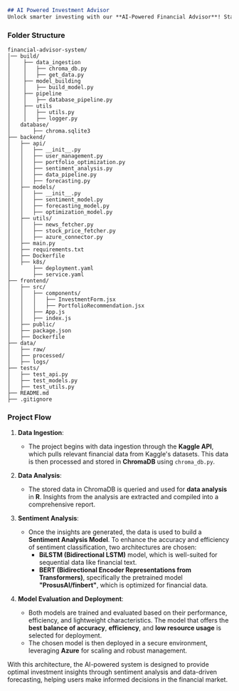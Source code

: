 ```markdown
## AI Powered Investment Advisor
Unlock smarter investing with our **AI-Powered Financial Advisor**! Stay ahead of the market with real-time news analysis, stock updates, and expert recommendations tailored to your goals. From **forecasting future trends** to optimizing your portfolio across stocks, mutual funds, gold, and more, our cutting-edge system delivers the best strategies for your unique needs. Powered by **advanced AI and attention models**, it simplifies complex decisions while maximizing returns. With an intuitive interface and secure deployment on **Azure**, investing has never been this easy or efficient. Start today and take control of your financial future—your perfect portfolio is just a click away!
```
### Folder Structure
```
financial-advisor-system/
│── build/
│    ├── data_ingestion
│    │   ├── chroma_db.py
│    │   ├── get_data.py
│    ├── model_building
│    │   ├── build_model.py
│    ├── pipeline
│    │   ├── database_pipeline.py
│    ├── utils
│    │   ├── utils.py
│    │   ├── logger.py
│   database/
│       ├── chroma.sqlite3
├── backend/
│   ├── api/
│   │   ├── __init__.py
│   │   ├── user_management.py
│   │   ├── portfolio_optimization.py
│   │   ├── sentiment_analysis.py
│   │   ├── data_pipeline.py
│   │   ├── forecasting.py
│   ├── models/
│   │   ├── __init__.py
│   │   ├── sentiment_model.py
│   │   ├── forecasting_model.py
│   │   ├── optimization_model.py
│   ├── utils/
│   │   ├── news_fetcher.py
│   │   ├── stock_price_fetcher.py
│   │   ├── azure_connector.py
│   ├── main.py
│   ├── requirements.txt
│   ├── Dockerfile
│   ├── k8s/
│       ├── deployment.yaml
│       ├── service.yaml
├── frontend/
│   ├── src/
│   │   ├── components/
│   │   │   ├── InvestmentForm.jsx
│   │   │   ├── PortfolioRecommendation.jsx
│   │   ├── App.js
│   │   ├── index.js
│   ├── public/
│   ├── package.json
│   ├── Dockerfile
├── data/
│   ├── raw/
│   ├── processed/
│   ├── logs/
├── tests/
│   ├── test_api.py
│   ├── test_models.py
│   ├── test_utils.py
├── README.md
├── .gitignore
```
### Project Flow

1. **Data Ingestion**:
   - The project begins with data ingestion through the **Kaggle API**, which pulls relevant financial data from Kaggle's datasets. This data is then processed and stored in **ChromaDB** using `chroma_db.py`.
   
2. **Data Analysis**:
   - The stored data in ChromaDB is queried and used for **data analysis** in **R**. Insights from the analysis are extracted and compiled into a comprehensive report.
   
3. **Sentiment Analysis**:
   - Once the insights are generated, the data is used to build a **Sentiment Analysis Model**. To enhance the accuracy and efficiency of sentiment classification, two architectures are chosen:
     - **BiLSTM (Bidirectional LSTM)** model, which is well-suited for sequential data like financial text.
     - **BERT (Bidirectional Encoder Representations from Transformers)**, specifically the pretrained model **"ProsusAI/finbert"**, which is optimized for financial data.
   
4. **Model Evaluation and Deployment**:
   - Both models are trained and evaluated based on their performance, efficiency, and lightweight characteristics. The model that offers the **best balance of accuracy**, **efficiency**, and **low resource usage** is selected for deployment.
   - The chosen model is then deployed in a secure environment, leveraging **Azure** for scaling and robust management.

With this architecture, the AI-powered system is designed to provide optimal investment insights through sentiment analysis and data-driven forecasting, helping users make informed decisions in the financial market.